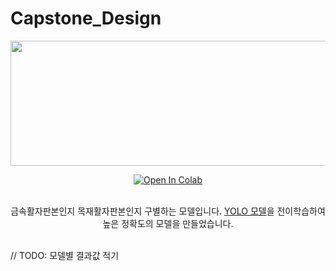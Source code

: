 # Capstone_Design
<div align="center">
  <p>
    <a align="center" href="https://github.com/Chaelsy-kim/Capstone_Design" target="_blank">
      <img width="850" height="200" src="https://user-images.githubusercontent.com/51262434/201677642-1f8273d5-15f6-4980-92a4-7fcb51e84475.png"></a>
  </p>

  <div>
    <a href="https://colab.research.google.com/drive/1ucTPBdeuFCH8yVHlZkP-Gl2MnlZ_PpzO?usp=sharing"><img src="https://colab.research.google.com/assets/colab-badge.svg" alt="Open In Colab"></a>
  </div>

  <br>
  <p>
    금속활자판본인지 목재활자판본인지 구별하는 모델입니다. <a href="https://github.com/ultralytics/yolov5">YOLO 모델</a>을 전이학습하여 높은 정확도의 모델을 만들었습니다.
    <br><br>
  </p>
</div>
// TODO: 모델별 결과값 적기

